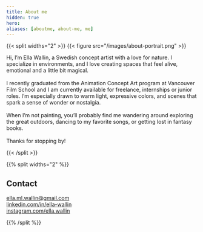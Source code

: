 ```yaml
---
title: About me
hidden: true
hero:
aliases: [aboutme, about-me, me]
---
```


{{< split widths="2" >}}
    {{< figure src="/images/about-portrait.png" >}}
    <p>Hi, I’m Ella Wallin, a Swedish concept artist with a love for nature. I specialize in environments, and I love creating spaces that feel alive, emotional and a little bit magical.<br><br>
    I recently graduated from the Animation Concept Art program at Vancouver Film School and I am currently available for freelance, internships or junior roles. I’m especially drawn to warm light, expressive colors, and scenes that spark a sense of wonder or nostalgia.<br><br>
    When I’m not painting, you’ll probably find me wandering around exploring the great outdoors, dancing to my favorite songs, or getting lost in fantasy books.<br><br>
    Thanks for stopping by!
</p>
{{< /split >}}

{{% split widths="2" %}}

## Contact

ella.ml.wallin@gmail.com\
[linkedin.com/in/ella-wallin](https://linkedin.com/in/ella-wallin)\
[instagram.com/ella.wallin](https://instagram.com/ella.wallin)

{{% /split %}}

